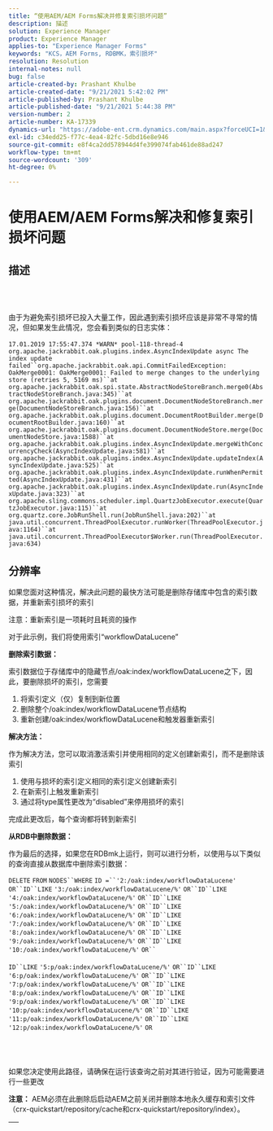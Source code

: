 ```yaml
---
title: “使用AEM/AEM Forms解决并修复索引损坏问题”
description: 描述
solution: Experience Manager
product: Experience Manager
applies-to: "Experience Manager Forms"
keywords: "KCS，AEM Forms, RDBMK，索引损坏"
resolution: Resolution
internal-notes: null
bug: false
article-created-by: Prashant Khulbe
article-created-date: "9/21/2021 5:42:02 PM"
article-published-by: Prashant Khulbe
article-published-date: "9/21/2021 5:44:38 PM"
version-number: 2
article-number: KA-17339
dynamics-url: "https://adobe-ent.crm.dynamics.com/main.aspx?forceUCI=1&pagetype=entityrecord&etn=knowledgearticle&id=13171039-031b-ec11-b6e6-000d3a34dd41"
exl-id: c34edd25-f77c-4ea4-82fc-5dbd16e8e946
source-git-commit: e8f4ca2dd578944d4fe399074fab461de88ad247
workflow-type: tm+mt
source-wordcount: '309'
ht-degree: 0%

---
```


# 使用AEM/AEM Forms解决和修复索引损坏问题

## 描述

<br><br><br>由于为避免索引损坏已投入大量工作，因此遇到索引损坏应该是非常不寻常的情况，但如果发生此情况，您会看到类似的日志实体：<br><br>`17.01.2019 17:55:47.374 *WARN* pool-118-thread-4 org.apache.jackrabbit.oak.plugins.index.AsyncIndexUpdate async The index update failed``org.apache.jackrabbit.oak.api.CommitFailedException: OakMerge0001: OakMerge0001: Failed to merge changes to the underlying store (retries 5, 5169 ms)``at org.apache.jackrabbit.oak.spi.state.AbstractNodeStoreBranch.merge0(AbstractNodeStoreBranch.java:345)``at org.apache.jackrabbit.oak.plugins.document.DocumentNodeStoreBranch.merge(DocumentNodeStoreBranch.java:156)``at org.apache.jackrabbit.oak.plugins.document.DocumentRootBuilder.merge(DocumentRootBuilder.java:160)``at org.apache.jackrabbit.oak.plugins.document.DocumentNodeStore.merge(DocumentNodeStore.java:1588)``at org.apache.jackrabbit.oak.plugins.index.AsyncIndexUpdate.mergeWithConcurrencyCheck(AsyncIndexUpdate.java:581)``at org.apache.jackrabbit.oak.plugins.index.AsyncIndexUpdate.updateIndex(AsyncIndexUpdate.java:525)``at org.apache.jackrabbit.oak.plugins.index.AsyncIndexUpdate.runWhenPermitted(AsyncIndexUpdate.java:431)``at org.apache.jackrabbit.oak.plugins.index.AsyncIndexUpdate.run(AsyncIndexUpdate.java:323)``at org.apache.sling.commons.scheduler.impl.QuartzJobExecutor.execute(QuartzJobExecutor.java:115)``at org.quartz.core.JobRunShell.run(JobRunShell.java:202)``at java.util.concurrent.ThreadPoolExecutor.runWorker(ThreadPoolExecutor.java:1164)``at java.util.concurrent.ThreadPoolExecutor$Worker.run(ThreadPoolExecutor.java:634)`

## 分辨率


如果您面对这种情况，解决此问题的最快方法可能是删除存储库中包含的索引数据，并重新索引损坏的索引

注意：重新索引是一项耗时且耗资的操作

对于此示例，我们将使用索引“workflowDataLucene”

<b>删除索引数据： </b>

索引数据位于存储库中的隐藏节点/oak:index/workflowDataLucene之下，因此，要删除损坏的索引，您需要

1. 将索引定义（仅）复制到新位置
2. 删除整个/oak:index/workflowDataLucene节点结构
3. 重新创建/oak:index/workflowDataLucene和触发器重新索引


<b>解决方法：</b>

作为解决方法，您可以取消激活索引并使用相同的定义创建新索引，而不是删除该索引

1. 使用与损坏的索引定义相同的索引定义创建新索引
2. 在新索引上触发重新索引
3. 通过将type属性更改为“disabled”来停用损坏的索引


完成此更改后，每个查询都将转到新索引

<b>从RDB中删除数据：</b>

作为最后的选择，如果您在RDBmk上运行，则可以进行分析，以使用与以下类似的查询直接从数据库中删除索引数据：

`DELETE` `FROM` `NODES``WHERE`
`ID =``'2:/oak:index/workflowDataLucene'` `OR``ID``LIKE` `'3:/oak:index/workflowDataLucene/%'` `OR``ID``LIKE` `'4:/oak:index/workflowDataLucene/%'` `OR``ID``LIKE` `'5:/oak:index/workflowDataLucene/%'` `OR``ID``LIKE` `'6:/oak:index/workflowDataLucene/%'` `OR``ID``LIKE` `'7:/oak:index/workflowDataLucene/%'` `OR``ID``LIKE` `'8:/oak:index/workflowDataLucene/%'` `OR``ID``LIKE` `'9:/oak:index/workflowDataLucene/%'` `OR``ID``LIKE` `'10:/oak:index/workflowDataLucene/%'` `OR`` ` <br><br>`ID``LIKE` `'5:p/oak:index/workflowDataLucene/%'` `OR``ID``LIKE` `'6:p/oak:index/workflowDataLucene/%'` `OR``ID``LIKE` `'7:p/oak:index/workflowDataLucene/%'` `OR``ID``LIKE` `'8:p/oak:index/workflowDataLucene/%'` `OR``ID``LIKE` `'9:p/oak:index/workflowDataLucene/%'` `OR``ID``LIKE` `'10:p/oak:index/workflowDataLucene/%'` `OR``ID``LIKE` `'11:p/oak:index/workflowDataLucene/%'` `OR``ID``LIKE` `'12:p/oak:index/workflowDataLucene/%'` `OR`<br><br> <br><br><br>
如果您决定使用此路径，请确保在运行该查询之前对其进行验证，因为可能需要进行一些更改

<b>注意：</b> AEM必须在此删除后启动AEM之前关闭并删除本地永久缓存和索引文件（crx-quickstart/repository/cache和crx-quickstart/repository/index）。


|   |
| --- |
